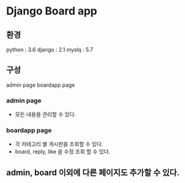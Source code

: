 # Django Board app

## 환경
python : 3.6
django : 2.1
myslq : 5.7

## 구성
admin page
boardapp page

### admin page
- 모든 내용을 관리할 수 있다.

### boardapp page
- 각 카테고리 별 게시판을 조회할 수 있다.
- board, reply, like 을 수정 조회 할 수 있다.

## admin, board 이외에 다른 페이지도 추가할 수 있다.
